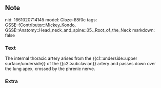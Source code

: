 ## Note
nid: 1661020714145
model: Cloze-88f0c
tags: GSSE::!Contributor::Mickey_Kondo, GSSE::Anatomy::Head_neck_and_spine::05._Root_of_the_Neck
markdown: false

### Text
The internal thoracic artery arises from the {{c1::underside::upper surface/underside}} of the {{c2::subclavian}} artery and passes down over the lung apex, crossed by the phrenic nerve.

### Extra

